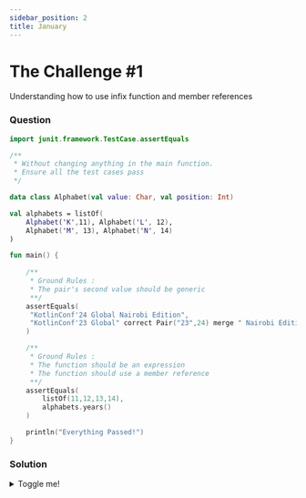 ```yaml
---
sidebar_position: 2
title: January 
---
```


# The Challenge #1
Understanding how to use infix function and member references

### Question
```kotlin
import junit.framework.TestCase.assertEquals

/**
 * Without changing anything in the main function. 
 * Ensure all the test cases pass
 */

data class Alphabet(val value: Char, val position: Int)

val alphabets = listOf(
    Alphabet('K',11), Alphabet('L', 12), 
    Alphabet('M', 13), Alphabet('N', 14)
)

fun main() {
    
    /**
     * Ground Rules : 
     * The pair's second value should be generic
     **/
    assertEquals(
     "KotlinConf'24 Global Nairobi Edition",
     "KotlinConf'23 Global" correct Pair("23",24) merge " Nairobi Edition" 
    )

    /**
     * Ground Rules : 
     * The function should be an expression
     * The function should use a member reference
     **/
    assertEquals(
        listOf(11,12,13,14),
        alphabets.years() 
    )

    println("Everything Passed!")
}

```

### Solution
<details>
  <summary>Toggle me!</summary>
  You thought you could get the easy way out?
  😉 😜 😉 😜 😉 😜 
  Come back later, for the solution 
</details>